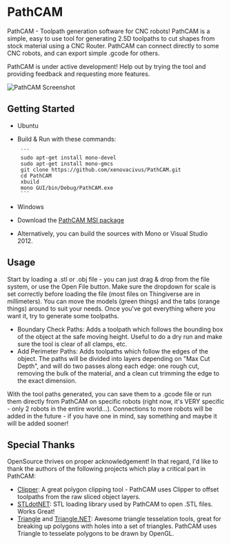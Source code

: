 PathCAM
=======

PathCAM - Toolpath generation software for CNC robots!  PathCAM is a simple, easy to use tool for generating 2.5D toolpaths to cut shapes from stock material using a CNC Router.  PathCAM can connect directly to some CNC robots, and can export simple .gcode for others.

PathCAM is under active development!  Help out by trying the tool and providing feedback and requesting more features.

![PathCAM Screenshot](https://raw.github.com/xenovacivus/PathCAM/master/Examples/screenshot.png)


Getting Started
---------------

* Ubuntu
 * Build & Run with these commands:
        
        ```
        sudo apt-get install mono-devel
        sudo apt-get install mono-gmcs
        git clone https://github.com/xenovacivus/PathCAM.git
        cd PathCAM
        xbuild
        mono GUI/bin/Debug/PathCAM.exe
        ```

* Windows
 * Download the [PathCAM MSI package](https://github.com/xenovacivus/PathCAM/blob/master/Installer/PathCAM.msi?raw=true)
 * Alternatively, you can build the sources with Mono or Visual Studio 2012.


Usage
------------

Start by loading a .stl or .obj file - you can just drag & drop from the file system, or use the Open File button.  Make sure the dropdown for scale is set correctly before loading the file (most files on Thingiverse are in millimeters).  You can move the models (green things) and the tabs (orange things) around to suit your needs.  Once you've got everything where you want it, try to generate some toolpaths.

* Boundary Check Paths: Adds a toolpath which follows the bounding box of the object at the safe moving height.  Useful to do a dry run and make sure the tool is clear of all clamps, etc.
* Add Perimeter Paths: Adds toolpaths which follow the edges of the object.  The paths will be divided into layers depending on "Max Cut Depth", and will do two passes along each edge: one rough cut, removing the bulk of the material, and a clean cut trimming the edge to the exact dimension.

With the tool paths generated, you can save them to a .gcode file or run them directly from PathCAM on specific robots (right now, it's VERY specific - only 2 robots in the entire world...).  Connections to more robots will be added in the future - if you have one in mind, say something and maybe it will be added sooner!


Special Thanks
--------------

OpenSource thrives on proper acknowledgement!  In that regard, I'd like to thank the authors of the following projects which play a critical part in PathCAM:

* [Clipper](http://www.angusj.com/delphi/clipper.php): A great polygon clipping tool - PathCAM uses Clipper to offset toolpaths from the raw sliced object layers.
* [STLdotNET](https://github.com/QuantumConcepts/STLdotNET): STL loading library used by PathCAM to open .STL files.  Works Great!
* [Triangle](http://www.cs.cmu.edu/~quake/triangle.html) and [Triangle.NET](http://triangle.codeplex.com/): Awesome triangle tesselation tools, great for breaking up polygons with holes into a set of triangles.  PathCAM uses Triangle to tesselate polygons to be drawn by OpenGL.

